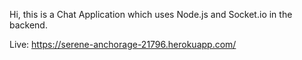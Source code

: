 Hi, this is a Chat Application which uses Node.js and Socket.io in the backend.

Live: https://serene-anchorage-21796.herokuapp.com/